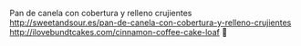 Pan de canela con cobertura y relleno crujientes	http://sweetandsour.es/pan-de-canela-con-cobertura-y-relleno-crujientes	http://ilovebundtcakes.com/cinnamon-coffee-cake-loaf
਍